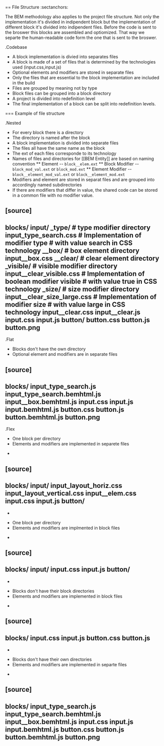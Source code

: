 == File Structure
:sectanchors:

The BEM methodology also applies to the project file structure. Not only the
implementation it's divided in indipendent block but the implementation of
different block it's divided into indipendent files. Before the code is sent
to the broswer this blocks are assembled and optiomized. That way we separte the
human-readable code form the one that is sent to the broswer.

.Codebase
* A block implementation is divied into separates files
* A block is made of a set of files that is determined by the technologies used (input.css,input.js)
* Optional elements and modifiers are stored in separate files
* Only the files that are essential to the block implementation are included in the build
* Files are grouped by meaning not by type
* Block files can be grouped  into a block directory
* A project is divided into redefinition level
* The final implementation of a block can be split into redefinition levels.

=== Example of file structure

.Nested
* For every block there is a directory
* The directory is named after the block
* A block implementation is divided into separate files
* The files all have the same name as the block
* The ext of each files corresponde to its technology
* Names of files and directories for [[BEM Entity]] are based on naming convention
** Element -- `block__elem.ext`
** Block Modifier -- `block_mod_val.ext` or `block_mod.ext`
** Element Modifier -- `block__element_mod_val.ext` or `block__element_mod.ext`
* Modifiers and element are stored in separat files and are grouped into accordingly named subdirectories
* If there are modifiers that differ in value, the shared code can be stored in a common file with no modifier value.

[source]
----
blocks/
    input/
        _type/                                 # type modifier directory
            input_type_search.css              # Implementation of modifier type
                                               # with value search in CSS technology
        __box/                                 # box element directory
            input__box.css
        __clear/                               # clear element directory
            _visible/                          # visible modifier directory
                input__clear_visible.css       # Implementation of boolean modifier visible
                                               # with value true in CSS technology
            _size/                             # size modifier directory
                input__clear_size_large.css    # Implementation of modifier size
                                               # with value large in CSS technology
            input__clear.css
            input__clear.js
        input.css
        input.js
    button/
        button.css
        button.js
        button.png
----

.Flat
* Blocks don't have the own directory
* Optional element and modifiers are in separate files

[source]
----
blocks/
    input_type_search.js
    input_type_search.bemhtml.js
    input__box.bemhtml.js
    input.css
    input.js
    input.bemhtml.js
    button.css
    button.js
    button.bemhtml.js
    button.png
----

.Flex
* One block per directory
* Elements and modifiers are implemented in separete files
+
[source]
----
blocks/
    input/
        input_layout_horiz.css
        input_layout_vertical.css
        input__elem.css
        input.css
        input.js
    button/
----
+
* One block per directory
* Elements and modifiers are implmented in block files
+
[source]
----
blocks/
    input/
        input.css
        input.js
    button/
----
+
* Blocks don't have their block directories
* Elements and modifiers are implemented in block files
+
[source]
----
blocks/
    input.css
    input.js
    button.css
    button.js
----
+
* Blocks don't have their own directories
* Elements and modifiers are implemented in separte files
+
[source]
----
blocks/
    input_type_search.js
    input_type_search.bemhtml.js
    input__box.bemhtml.js
    input.css
    input.js
    input.bemhtml.js
    button.css
    button.js
    button.bemhtml.js
    button.png
----
